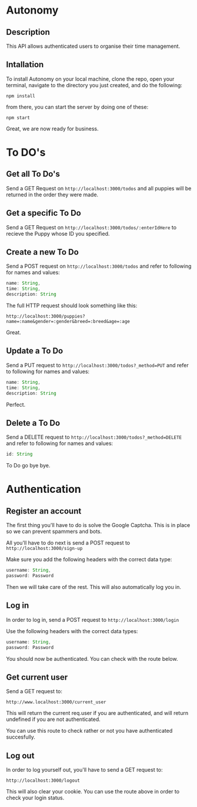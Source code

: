 # Autonomy

## Description
This API allows authenticated users to organise their time management.

## Intallation
To install Autonomy on your local machine, clone the repo, open your terminal, navigate to the directory you just created, and do the following:

```
npm install
```

from there, you can start the server by doing one of these:

```
npm start
```
Great, we are now ready for business.

# To DO's

## Get all To Do's

Send a GET Request on ```http://localhost:3000/todos``` and all puppies will be returned in the order they were made.

## Get a specific To Do

Send a GET Request on  ```http://localhost:3000/todos/:enterIdHere``` to recieve the Puppy whose ID you specified.

## Create a new To Do

Send a POST request on ```http://localhost:3000/todos``` and refer to following for names and values:

```js
name: String,
time: String,
description: String
```

The full HTTP request should look something like this:

`http://localhost:3000/puppies?name=:name&gender=:gender&breed=:breed&age=:age`

Great.

## Update a To Do

Send a PUT request to ```http://localhost:3000/todos?_method=PUT``` and refer to following for names and values:

```js
name: String,
time: String,
description: String
```
Perfect.

## Delete a To Do

Send a DELETE request to ```http://localhost:3000/todos?_method=DELETE``` and refer to following for names and values:

```js
id: String
```

To Do go bye bye.

# Authentication

## Register an account

The first thing you'll have to do is solve the Google Captcha. This is in place so we can prevent spammers and bots.

All you'll have to do next is send a POST request to `http://localhost:3000/sign-up`  

Make sure you add the following headers with the correct data type:

```js
username: String,
password: Password
```

Then we will take care of the rest. This will also automatically log you in.

## Log in

In order to log in, send a POST request to ```http://localhost:3000/login```

Use the following headers with the correct data types:

```js
username: String,
password: Password
```

You should now be authenticated. You can check with the route below.

## Get current user

Send a GET request to:

`http://www.localhost:3000/current_user`

This will return the current req.user if you are authenticated, and will return undefined if you are not authenticated.

You can use this route to check rather or not you have authenticated succesfully.


## Log out

In order to log yourself out, you'll have to send a GET request to:

`http://localhost:3000/logout`

This will also clear your cookie. You can use the route above in order to check your login status. 
